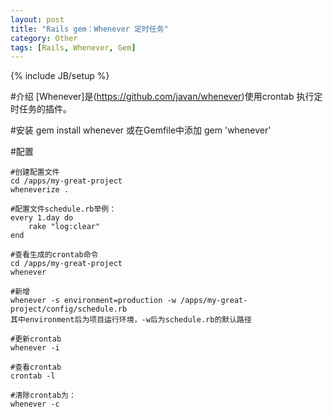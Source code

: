 ```yaml
---
layout: post
title: "Rails gem：Whenever 定时任务"
category: Other
tags: [Rails, Whenever, Gem]
---
```

{% include JB/setup %}

#介绍
[Whenever]是(https://github.com/javan/whenever)使用crontab 执行定时任务的插件。		

#安装
	gem install whenever
	或在Gemfile中添加
  	gem 'whenever'
	
#配置

	#创建配置文件
	cd /apps/my-great-project
	wheneverize .
	
	#配置文件schedule.rb举例：
	every 1.day do
	    rake "log:clear"
	end

	#查看生成的crontab命令
	cd /apps/my-great-project
	whenever

	#新增
	whenever -s environment=production -w /apps/my-great-project/config/schedule.rb
	其中environment后为项目运行环境，-w后为schedule.rb的默认路径

	#更新crontab
	whenever -i

	#查看crontab
	crontab -l

	#清除crontab为：
	whenever -c


